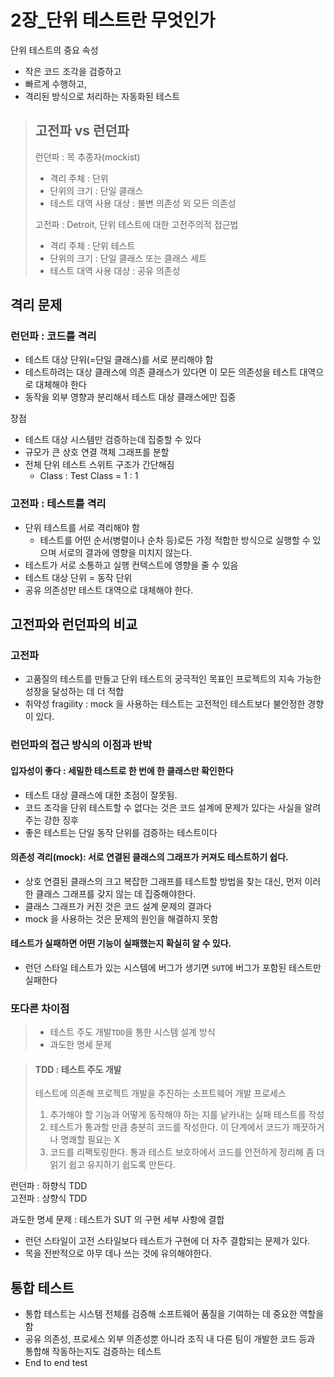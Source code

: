 # 2장_단위 테스트란 무엇인가

단위 테스트의 중요 속성
- 작은 코드 조각을 검증하고
- 빠르게 수행하고,
- 격리된 방식으로 처리하는 자동화된 테스트


> ## 고전파 vs 런던파 
> 런던파 : 목 추종자(mockist)
>   - 격리 주체 : 단위
>   - 단위의 크기 : 단일 클래스
>   - 테스트 대역 사용 대상 : 불변 의존성 외 모든 의존성
> 
> 고전파 : Detroit, 단위 테스트에 대한 고전주의적 접근법
>   - 격리 주체 : 단위 테스트
>   - 단위의 크기 : 단일 클래스 또는 클래스 세트
>   - 테스트 대역 사용 대상 : 공유 의존성 

## 격리 문제
### 런던파 : 코드를 격리
- 테스트 대상 단위(=단일 클래스)를 서로 분리해야 함
- 테스트하려는 대상 클래스에 의존 클래스가 있다면 이 모든 의존성을 테스트 대역으로 대체해야 한다
- 동작을 외부 영향과 분리해서 테스트 대상 클래스에만 집중

장점
- 테스트 대상 시스템만 검증하는데 집중할 수 있다
- 규모가 큰 상호 연결 객체 그래프를 분할
- 전체 단위 테스트 스위트 구조가 간단해짐
    - Class : Test Class = 1 : 1

### 고전파 : 테스트를 격리 
- 단위 테스트를 서로 격리해야 함 
  - 테스트를 어떤 순서(병렬이나 순차 등)로든 가정 적합한 방식으로 실행할 수 있으며 서로의 결과에 영향을 미치지 않는다.
- 테스트가 서로 소통하고 실행 컨텍스트에 영향을 줄 수 있음 
- 테스트 대상 단위 = 동작 단위 
- 공유 의존성만 테스트 대역으로 대체해야 한다. 

## 고전파와 런던파의 비교
### 고전파 
- 고품질의 테스트를 만들고 단위 테스트의 궁극적인 목표인 프로젝트의 지속 가능한 성장을 달성하는 데 더 적합
- 취약성 fragility : mock 을 사용하는 테스트는 고전적인 테스트보다 불안정한 경향이 있다.

### 런던파의 접근 방식의 이점과 반박
#### 입자성이 좋다 : 세밀한 테스트로 한 번에 한 클래스만 확인한다
- 테스트 대상 클래스에 대한 초점이 잘못됨. 
- 코드 조각을 단위 테스트할 수 없다는 것은 코드 설계에 문제가 있다는 사실을 알려주는 강한 징후 
- 좋은 테스트는 단일 동작 단위를 검증하는 테스트이다 
#### 의존성 격리(mock): 서로 연결된 클래스의 그래프가 커져도 테스트하기 쉽다.
- 상호 연결된 클래스의 크고 복잡한 그래프를 테스트할 방법을 찾는 대신, 먼저 이러한 클래스 그래프를 갖지 않는 데 집중해야한다.
- 클래스 그래프가 커진 것은 코드 설계 문제의 결과다
- mock 을 사용하는 것은 문제의 원인을 해결하지 못함
#### 테스트가 실패하면 어떤 기능이 실패했는지 확실히 알 수 있다.
- 런던 스타일 테스트가 있는 시스템에 버그가 생기면 `SUT`에 버그가 포함된 테스트만 실패한다


### 또다른 차이점
> - 테스트 주도 개발`TDD`을 통한 시스템 설계 방식
> - 과도한 명세 문제

> #### TDD : 테스트 주도 개발
> 테스트에 의존해 프로젝트 개발을 추진하는 소프트웨어 개발 프로세스
> 1. 추가해야 할 기능과 어떻게 동작해야 하는 지를 낱카내는 실패 테스트를 작성
> 2. 테스트가 통과할 만큼 충분히 코드를 작성한다. 이 단계에서 코드가 깨끗하거나 명쾌할 필요는 X
> 3. 코드를 리팩토링한다. 통과 테스트 보호하에서 코드를 안전하게 정리해 좀 더 읽기 쉽고 유지하기 쉽도록 만든다.

런던파 : 하향식 TDD  
고전파 : 상향식 TDD  

과도한 명세 문제 : 테스트가 SUT 의 구현 세부 사항에 결합
- 런던 스타일이 고전 스타일보다 테스트가 구현에 더 자주 결합되는 문제가 있다. 
- 목을 전반적으로 아무 데나 쓰는 것에 유의해야한다. 


## 통합 테스트
- 통합 테스트는 시스템 전체를 검증해 소프트웨어 품질을 기여하는 데 중요한 역할을 함
- 공유 의존성, 프로세스 외부 의존성뿐 아니라 조직 내 다른 팀이 개발한 코드 등과 통합해 작동하는지도 검증하는 테스트
- End to end test 

